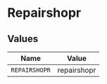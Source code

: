 # Repairshopr


## Values

| Name          | Value         |
| ------------- | ------------- |
| `REPAIRSHOPR` | repairshopr   |